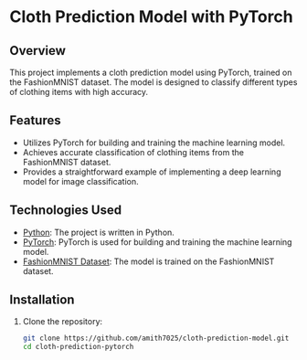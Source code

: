 # Cloth Prediction Model with PyTorch

## Overview
This project implements a cloth prediction model using PyTorch, trained on the FashionMNIST dataset. The model is designed to classify different types of clothing items with high accuracy.

## Features
- Utilizes PyTorch for building and training the machine learning model.
- Achieves accurate classification of clothing items from the FashionMNIST dataset.
- Provides a straightforward example of implementing a deep learning model for image classification.

## Technologies Used
- [Python](https://www.python.org/): The project is written in Python.
- [PyTorch](https://pytorch.org/): PyTorch is used for building and training the machine learning model.
- [FashionMNIST Dataset](https://github.com/zalandoresearch/fashion-mnist): The model is trained on the FashionMNIST dataset.

## Installation
1. Clone the repository:
   ```bash
   git clone https://github.com/amith7025/cloth-prediction-model.git
   cd cloth-prediction-pytorch
